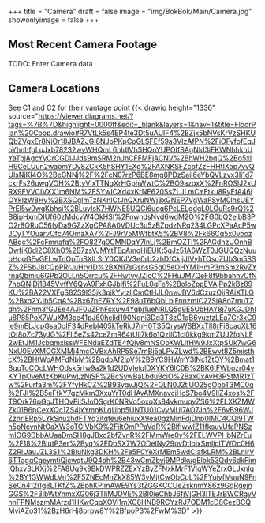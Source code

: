 +++
title = "Camera"
draft = false
image = "img/BokBok/Main/Camera.jpg"
showonlyimage = false
+++

<!--more-->


## Most Recent Camera Footage

TODO: Enter Camera data


## Camera Locations

See C1 and C2 for their vantage point
{{< drawio height="1336" source="https://viewer.diagrams.net/?tags=%7B%7D&highlight=0000ff&edit=_blank&layers=1&nav=1&title=FloorPlan%20Coop.drawio#R7VtLk5s4EP4te3Dt5uAUIF4%2BZjx5bNVsKrVzSHKUQbZVgxEr8NjOr18JBAZJGI8NJpPKpCpGLSFEf59a3VIzAfPN%2FiOFyfofEqJoYhnhfgLuJxb78232wyWHQmL6hldIVhSHQnYUPOIfSAgNId3iEKWNhhkhUYaTpjAgcYyCrCGDlJJds9mSRM2nJnCFFMFjACNV%2BhWH2bqQ%2Bo5xlH9CeLUun2waomYDy8ZCkK5hSHY1EXg%2FAXNKSFZcbfZzFHHtlXop7vvQUlsNjKI4O%2BeGNNj%2F%2FcN07rzP6BE8mg8PDzSail6eYbQVLzyx3Ij1d7ckrFs26uwgVOH%2BtyVlxTTNgXrHGphWwtC%2BO9azqxX%2FnROSlJ2xURX9FVVCIVXX1m6NM%2FSYwICXd4xKrNE620SsZLJLmCYFtku8RyEfA46iOYkIzW8Hy%2BXSCgImTzNKnlCtJnQXruNWj3xGNEP7VgWaFSyM0IhsUEYPrEl5w0wgKbhsi%2BLuyIsK7HWNE5UQCi6uqq6PcLELgdgL0LOuRs9rQ%2B8jpHxmDIUf60zMdcvW4OkHSI%2FnwndsNvd6wdM2O%2FG0bQ2elbB3PO2r8QRuC56fyDa9GZzXgCPA8A0VDUc3u5zBZpdzNRq234LGPcXPaAcP5wJCyTYOuarvOfc74OmaXA7%2FJ9rV5MWfbtK5%2BV8%2Fk66Cq5x0voozABqc%2FcFmnafg%2FO827g0CMNDqY7lnLj%2BmOZTi%2FAGdhzUOnhBDwfiK6dl2C8XhO%2B7zsVJMYtTEpAmgHiEUKt5gJz51A6WzT0JGUQQzNuubHqoGEvGELwTnOpTnSXlLSrY0QKJV3e0rb2zhDfCkjjJIVyhTOsoZUb3m5SSZ%2FSbJ8CQpPRrJuHry1D%2BXNI7sGsnsG5g05eOHYM1HmP3mSm2RvZYrnaQbmiu6GPb2OLLn5Qrrcu%2FHwtvyJZjcC%2FHuJM7QeF8f9bbahnvCfN7hbQNjDj1845VvffY6QvA9FxhGJbjfi%2FuL0qFe%2BoIoZppEVAjPp2kBz89KU%2BA22VXFgS82S9IS5jk3pikYyizljCmCtHJL0nwJBV6dCzuzOjjRAiXTLQ%2Bxq2YJb5CqA%2Bx67pEZRY%2F98uT6bQbLbjFnnzmIC27SjA8oZmuTZdh%2Fnm3fGJEe4AJF0uZPhFcxuw4Yqbj1ueNRLQ5g9E5UbHAY8j7uKGJDhIu8P85PoX7WuXM3ce41pJ60hclid190Nqni3Dq3T8zC1qB6yuztzLEa7Cr3xC9le9mELJcpGsa0qIF34dRebl405kTeRkJ7nH0TS5QrysWSBXxTlI8rFi8caoXL16tOt8oZc73yJG%2FIl5eZs42ceZmR64tUli7k6o1QzilC1cl0kkg9kmZUJ2fqNLF2wEtJM1JcbqmxlssWFENdaEZdTE4fQly8mNSObXWLifHW9JxXtpSUk7wG6NxU0EvXMOGXMMj4mcCVBxAhRP5Se7rnBj5aLPvZLwd%2BEwvt8Z5misthcX%2BHtWpAMFdNbM%2BqdpAf2jpV%2B9YC9HWmY3lNc1ZtOY%2Bmat1BqqToCOcLWHOdsk5rtw9a2k1d2UDVlelqlDXYKY6lC0B%2BK6tFWbozr04vKYTpOveMzKbKuPwLzNjSF%2BcSywBaLbduBciO%2Bax0xAvH3PStMR1zTw%2Furfa3m%2FYfyHkCZ%2B93ygvJjQ%2FQLN0J2tiUO25gOpbT3MC0q%2FJI%2B5eFfkY7gzMkm3XxuYrT0dHAvAMXnavcjHcS7bo4V9lIZ4xos%2FT9Ork76pGgJTHOvPiISJoDSgrK0NRVo5oxqXs84vkmuqyZS6%2FLXKZMWZk01B6pCexXQc1ZS4jxYmpKLqUpp5UNTU01CvyMUj7AO7Jn%2F6vB96WJZznrlERp5LYkSnuzhdFTYq3itqteu6ehiuxX9ea0gzMinFdjDnp0lMC4CQl9TWn5pNcynNtOaXW3oTGlVbK9%2FiltOmPPaVdR%2BlfIwwlZ11fksuvUfaPNSzmIOG9DbbAUaaDmSH8gJBxc2bfZvnR%2FMmWre0y%2FELWVPHbNZrEu%2F18%2BIutP3er%2Byq%2FDbSX7W7ODelNy29ovDtlbixSmIjclTWDc0H6Z2RIUauJZL3S1%2BIuNkg3DKH%2Fe5F0YeXrMEm5wdCiafkLRM%2BLnirV6TTagqCgeymtiQjcwqtU9Q4oh%2B43wCmZbyj9MPdkugElbk53Qdv6dkFimjQhxv3LKXj%2FA8Uq9k9BkDWPRZZExYzByZFNxkMrF1VlqWYeZrxGLJxnlq%2BY1GWWdLVn%2F5ZNEcMnZkX85W3vMjtCwObCqL%2FYuiyfMuuN9FnSeCn412i1g8LTKfZ%2BphKPlmAWE9Ys3tZGGKCCUeZsknmY86z9GqRgejnGGS%2F3IbWtYnmxXG06j3TIiMJOVE%2BI0ieChbJ6fjVjGH3iTEJrBWCRgyVnnFPNMszmMArzd1HKwCqqXOVj1mXC8HNB9RCYzRJ7ODM1cD8CezBCQMviAZo31%2BzH6rHj8prpw8Y%2BfpoP3%2FwM%3D" >}}
